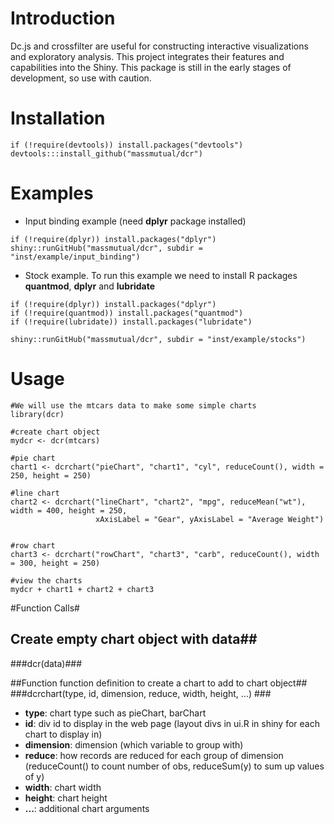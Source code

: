 # Introduction #
Dc.js and crossfilter are useful for constructing interactive  visualizations and exploratory analysis. This project integrates their features and capabilities into the Shiny. This package is still in the early stages of development, so use with caution.

# Installation #
```
if (!require(devtools)) install.packages("devtools")
devtools:::install_github("massmutual/dcr")
```

# Examples #
- Input binding example (need **dplyr** package installed)
```
if (!require(dplyr)) install.packages("dplyr")
shiny::runGitHub("massmutual/dcr", subdir = "inst/example/input_binding")
```

- Stock example. To run this example we need to install R packages **quantmod**, **dplyr** and **lubridate**
```
if (!require(dplyr)) install.packages("dplyr")
if (!require(quantmod)) install.packages("quantmod")
if (!require(lubridate)) install.packages("lubridate")

shiny::runGitHub("massmutual/dcr", subdir = "inst/example/stocks")
```

# Usage #
```
#We will use the mtcars data to make some simple charts
library(dcr)

#create chart object
mydcr <- dcr(mtcars)

#pie chart
chart1 <- dcrchart("pieChart", "chart1", "cyl", reduceCount(), width = 250, height = 250)

#line chart
chart2 <- dcrchart("lineChart", "chart2", "mpg", reduceMean("wt"), width = 400, height = 250,
                   xAxisLabel = "Gear", yAxisLabel = "Average Weight")


#row chart
chart3 <- dcrchart("rowChart", "chart3", "carb", reduceCount(), width = 300, height = 250)

#view the charts
mydcr + chart1 + chart2 + chart3
```

#Function Calls#
## Create empty chart object with data##
###dcr(data)###

##Function function definition to create a chart to add to chart object##
###dcrchart(type, id, dimension, reduce, width, height, ...) ###
* __type__: chart type such as pieChart, barChart
* __id__: div id to display in the web page (layout divs in ui.R in shiny for each chart to display in)
* __dimension__: dimension (which variable to group with)
* __reduce__: how records are reduced for each group of dimension (reduceCount() to count number of obs, reduceSum(y) to sum up values of y)
* __width__: chart width
* __height__: chart height
* __...__: additional chart arguments
